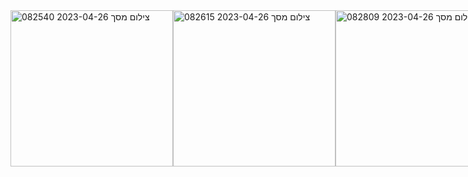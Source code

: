 <div style="display: flex;">
<img height="250" width="260" alt="צילום מסך 2023-04-26 082540" src="https://user-images.githubusercontent.com/93730629/234478101-30d0e78c-895d-416a-b222-f187e77633ba.png">

<img height="250" width="260" alt="צילום מסך 2023-04-26 082615" src="https://user-images.githubusercontent.com/93730629/234478410-b2234b32-f877-476e-84d1-8e04f59bb5e5.png">

<img height="250" width="260" alt="צילום מסך 2023-04-26 082809" src="https://user-images.githubusercontent.com/93730629/234478462-2862005a-62bc-47e5-9bad-2b07a6b7ab6f.png">


# CRM App
This is a Customer Relationship Management (CRM) app built with Angular and a REST API server.<br>
This README file explains how to run the app.

  Installation<br>
To install the app, follow these steps:

Clone the repository to your local machine.<br>
Install dependencies by running npm install in the root directory of the project.<br>

Running the App<br>
To run the app, you need to open two terminals: one for the Angular server and one for the REST API server.

Angular Server<br>
Open a terminal in the root directory of the project.<br>
Run ng serve --open to start the Angular server and open a browser window.<br>

REST API Server<br>
Open a new terminal in the root directory of the project.<br>
Navigate to the server directory and run npm install.<br>
Run npm start to start the REST API server.<br>
The app should now be running and you can access it by navigating to http://localhost:4200 in your browser.

If you encounter any issues, please refer to the documentation or raise an issue on the repository.
